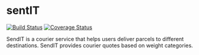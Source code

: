 # sentIT
[![Build Status](https://travis-ci.org/wagolemusa/send-IT.svg?branch=develop)](https://travis-ci.org/wagolemusa/send-IT)
[![Coverage Status](https://coveralls.io/repos/github/wagolemusa/send-IT/badge.svg?branch=develop)](https://coveralls.io/github/wagolemusa/send-IT?branch=develop)

SendIT is a courier service that helps users deliver parcels to different destinations. SendIT  provides courier quotes based on weight categories.
